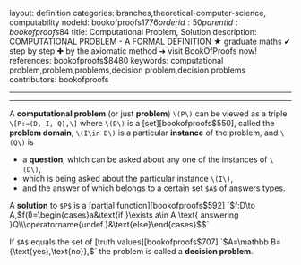 layout: definition
categories: branches,theoretical-computer-science, computability
nodeid: bookofproofs$1776
orderid: 50
parentid: bookofproofs$84
title: Computational Problem, Solution
description: COMPUTATIONAL PROBLEM - A FORMAL DEFINITION ★ graduate maths ✔ step by step ✚ by the axiomatic method ➜ visit BookOfProofs now!
references: bookofproofs$8480
keywords: computational problem,problem,problems,decision problem,decision problems
contributors: bookofproofs

---


---

A **computational problem** (or just **problem**) `\(P\)` can be viewed as a triple `\[P:=(D, I, Q),\]` where `\(D\)` is a [set][bookofproofs$550], called the **problem domain**, `\(I\in D\)` is a particular **instance** of the problem, and `\(Q\)` is 
* a **question**, which can be asked about any one of the instances of `\(D\)`, 
* which is being asked about the particular instance `\(I\)`,
* and the answer of which belongs to a certain set `$A$` of answers types. 

A **solution** to `$P$` is a [partial function][bookofproofs$592] `$f:D\to A$`, `$$f(I)=\begin{cases}a&\text{if }\exists a\in A \text{ answering }Q\\\operatorname{undef.}&\text{else}\end{cases}$$`

If `$A$` equals the set of [truth values][bookofproofs$707] `$A=\mathbb B=\{\text{yes},\text{no}\},$` the problem is called a **decision problem**.
